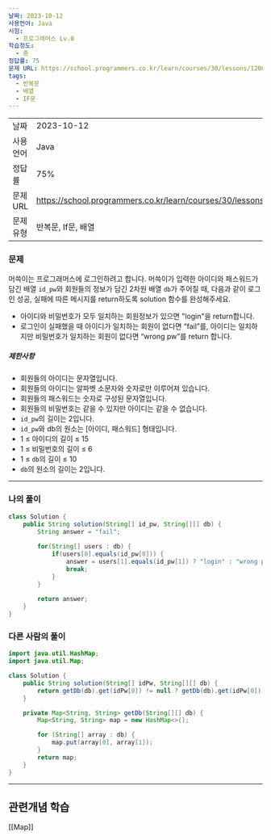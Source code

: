 ```yaml
---
날짜: 2023-10-12
사용언어: Java
시험:
  - 프로그래머스 Lv.0
학습정도:
  - 중
정답률: 75
문제 URL: https://school.programmers.co.kr/learn/courses/30/lessons/120883
tags:
  - 반복문
  - 배열
  - IF문
---
```

| | |
|---|---|
|날짜| 2023-10-12|
|사용언어| Java|
|정답률| 75%|
|문제 URL| https://school.programmers.co.kr/learn/courses/30/lessons/120883|
|문제유형| 반복문, If문, 배열|

### 문제

머쓱이는 프로그래머스에 로그인하려고 합니다. 머쓱이가 입력한 아이디와 패스워드가 담긴 배열 `id_pw`와 회원들의 정보가 담긴 2차원 배열 `db`가 주어질 때, 다음과 같이 로그인 성공, 실패에 따른 메시지를 return하도록 solution 함수를 완성해주세요.

- 아이디와 비밀번호가 모두 일치하는 회원정보가 있으면 "login"을 return합니다.
- 로그인이 실패했을 때 아이디가 일치하는 회원이 없다면 “fail”를, 아이디는 일치하지만 비밀번호가 일치하는 회원이 없다면 “wrong pw”를 return 합니다.

##### 제한사항

- 회원들의 아이디는 문자열입니다.
- 회원들의 아이디는 알파벳 소문자와 숫자로만 이루어져 있습니다.
- 회원들의 패스워드는 숫자로 구성된 문자열입니다.
- 회원들의 비밀번호는 같을 수 있지만 아이디는 같을 수 없습니다.
- `id_pw`의 길이는 2입니다.
- `id_pw`와 db의 원소는 [아이디, 패스워드] 형태입니다.
- 1 ≤ 아이디의 길이 ≤ 15
- 1 ≤ 비밀번호의 길이 ≤ 6
- 1 ≤ `db`의 길이 ≤ 10
- `db`의 원소의 길이는 2입니다.

---
### 나의 풀이

```java
class Solution {
    public String solution(String[] id_pw, String[][] db) {
        String answer = "fail";
        
        for(String[] users : db) {
            if(users[0].equals(id_pw[0])) {
                answer = users[1].equals(id_pw[1]) ? "login" : "wrong pw";
                break;
            }
        }
        
        return answer;
    }
}
```

### 다른 사람의 풀이

```java
import java.util.HashMap;
import java.util.Map;

class Solution {
    public String solution(String[] idPw, String[][] db) {
        return getDb(db).get(idPw[0]) != null ? getDb(db).get(idPw[0]).equals(idPw[1]) ? "login" : "wrong pw" : "fail";
    }

    private Map<String, String> getDb(String[][] db) {
        Map<String, String> map = new HashMap<>();

        for (String[] array : db) {
            map.put(array[0], array[1]);
        }
        return map;
    }
}
```

---
## 관련개념 학습

[[Map]]
